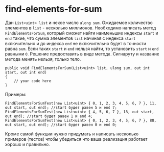 # find-elements-for-sum

Дан ```List<uint> list``` и некое число ```ulong sum```. Ожидаемое количество элементов в ```list``` - несколько миллионов. 
Необходимо написать метод ```FindElementsForSum```, который сможет найти наименьшие индексы ```start``` и ```end``` такие, что сумма элементов ```list``` начиная с индекса ```start``` включительно и до индекса ```end``` не включительно будет в точности равна ```sum```. Если таких ```start``` и ```end``` нельзя найти, то установить ```start``` и ```end``` равными ```0```. Решение предоставить в виде метода. Сигнаруту и название метода менять нельзя, только тело.

```
public void FindElementsForSum(List<uint> list, ulong sum, out int start, out int end)
{
	// your code here
}
```
Примеры:
```
FindElementsForSumTest(new List<uint> { 0, 1, 2, 3, 4, 5, 6, 7 }, 11, out start, out end); //start будет равен 5 и end 7;
FindElementsForSumTest(new List<uint> { 4, 5, 6, 7 }, 18, out start, out end); //start будет равен 1 и end 4;
FindElementsForSumTest(new List<uint> { 0, 1, 2, 3, 4, 5, 6, 7 }, 88, out start, out end); //start будет равен 0 и end 0;
```
Кроме самой функции нужно придумать и написать несколько примеров (тестов) чтобы убедиться что ваша реализация работает хорошо и правильно.
